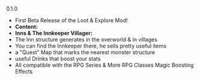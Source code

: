 0.1.0
- First Beta Release of the Loot & Explore Mod!
- **Content:**
- **Inns & The Innkeeper Villager:**
- The Inn structure generates in the overworld & in villages
- You can find the Innkeeper there, he sells pretty useful items
- a "Quest" Map that marks the nearest monster structure
- useful Drinks that boost your stats
- All compatible with the RPG Series & More RPG Classes Magic Boosting Effects
